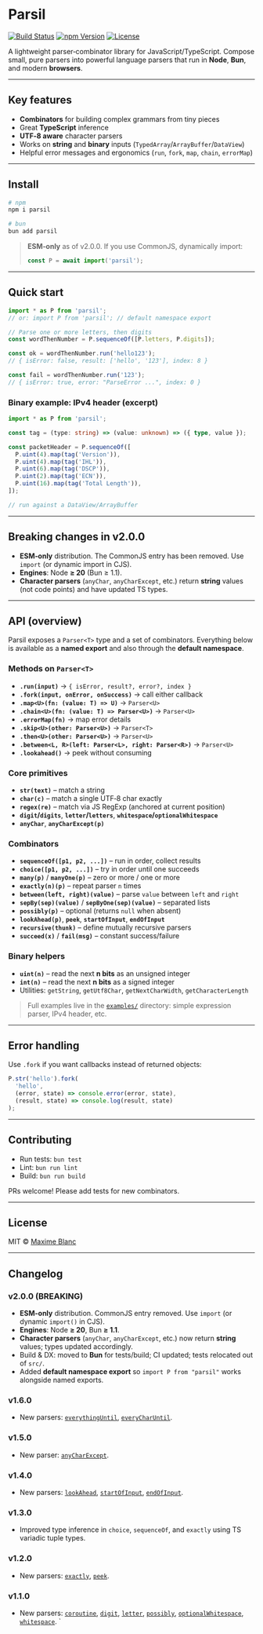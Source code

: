 
# Parsil

[![Build Status](https://github.com/salty-max/parsil/workflows/CI/badge.svg)](https://github.com/salty-max/parsil/actions)
[![npm Version](https://img.shields.io/npm/v/parsil.svg?style=flat-square)](https://www.npmjs.com/package/parsil)
[![License](https://img.shields.io/npm/l/parsil.svg?style=flat-square)](https://github.com/salty-max/parsil/blob/main/LICENSE)

A lightweight parser‑combinator library for JavaScript/TypeScript. Compose small, pure parsers into powerful language parsers that run in **Node**, **Bun**, and modern **browsers**.

---

## Key features

* **Combinators** for building complex grammars from tiny pieces
* Great **TypeScript** inference
* **UTF‑8 aware** character parsers
* Works on **string** and **binary** inputs (`TypedArray`/`ArrayBuffer`/`DataView`)
* Helpful error messages and ergonomics (`run`, `fork`, `map`, `chain`, `errorMap`)

---

## Install

```bash
# npm
npm i parsil

# bun
bun add parsil
```

> **ESM‑only** as of v2.0.0. If you use CommonJS, dynamically import:
>
> ```js
> const P = await import('parsil');
> ```

---

## Quick start

```ts
import * as P from 'parsil';
// or: import P from 'parsil'; // default namespace export

// Parse one or more letters, then digits
const wordThenNumber = P.sequenceOf([P.letters, P.digits]);

const ok = wordThenNumber.run('hello123');
// { isError: false, result: ['hello', '123'], index: 8 }

const fail = wordThenNumber.run('123');
// { isError: true, error: "ParseError ...", index: 0 }
```

### Binary example: IPv4 header (excerpt)

```ts
import * as P from 'parsil';

const tag = (type: string) => (value: unknown) => ({ type, value });

const packetHeader = P.sequenceOf([
  P.uint(4).map(tag('Version')),
  P.uint(4).map(tag('IHL')),
  P.uint(6).map(tag('DSCP')),
  P.uint(2).map(tag('ECN')),
  P.uint(16).map(tag('Total Length')),
]);

// run against a DataView/ArrayBuffer
```

---

## Breaking changes in **v2.0.0**

* **ESM‑only** distribution. The CommonJS entry has been removed. Use `import` (or dynamic import in CJS).
* **Engines**: Node **≥ 20** (Bun ≥ 1.1).
* **Character parsers** (`anyChar`, `anyCharExcept`, etc.) return **string** values (not code points) and have updated TS types.

---

## API (overview)

Parsil exposes a `Parser<T>` type and a set of combinators. Everything below is available as a **named export** and also through the **default namespace**.

### Methods on `Parser<T>`

* **`.run(input)`** → `{ isError, result?, error?, index }`
* **`.fork(input, onError, onSuccess)`** → call either callback
* **`.map<U>(fn: (value: T) => U)`** → `Parser<U>`
* **`.chain<U>(fn: (value: T) => Parser<U>)`** → `Parser<U>`
* **`.errorMap(fn)`** → map error details
* **`.skip<U>(other: Parser<U>)`** → `Parser<T>`
* **`.then<U>(other: Parser<U>)`** → `Parser<U>` 
* **`.between<L, R>(left: Parser<L>, right: Parser<R>)`** → `Parser<U>` 
* **`.lookahead()`** → peek without consuming 

### Core primitives

* **`str(text)`** – match a string
* **`char(c)`** – match a single UTF‑8 char exactly
* **`regex(re)`** – match via JS RegExp (anchored at current position)
* **`digit`/`digits`**, **`letter`/`letters`**, **`whitespace`/`optionalWhitespace`**
* **`anyChar`**, **`anyCharExcept(p)`**

### Combinators

* **`sequenceOf([p1, p2, ...])`** – run in order, collect results
* **`choice([p1, p2, ...])`** – try in order until one succeeds
* **`many(p)`** / **`manyOne(p)`** – zero or more / one or more
* **`exactly(n)(p)`** – repeat parser `n` times
* **`between(left, right)(value)`** – parse `value` between `left` and `right`
* **`sepBy(sep)(value)`** / **`sepByOne(sep)(value)`** – separated lists
* **`possibly(p)`** – optional (returns `null` when absent)
* **`lookAhead(p)`**, **`peek`**, **`startOfInput`**, **`endOfInput`**
* **`recursive(thunk)`** – define mutually recursive parsers
* **`succeed(x)`** / **`fail(msg)`** – constant success/failure

### Binary helpers

* **`uint(n)`** – read the next **n bits** as an unsigned integer
* **`int(n)`** – read the next **n bits** as a signed integer
* Utilities: `getString`, `getUtf8Char`, `getNextCharWidth`, `getCharacterLength`

> Full examples live in the [`examples/`](./examples) directory: simple expression parser, IPv4 header, etc.

---

## Error handling

Use `.fork` if you want callbacks instead of returned objects:

```ts
P.str('hello').fork(
  'hello',
  (error, state) => console.error(error, state),
  (result, state) => console.log(result, state)
);
```

---

## Contributing

* Run tests: `bun test`
* Lint: `bun run lint`
* Build: `bun run build`

PRs welcome! Please add tests for new combinators.

---

## License

MIT © [Maxime Blanc](https://github.com/salty-max)

---

## Changelog

### v2.0.0 (BREAKING)

* **ESM-only** distribution. CommonJS entry removed. Use `import` (or dynamic `import()` in CJS).
* **Engines**: Node **≥ 20**, Bun **≥ 1.1**.
* **Character parsers** (`anyChar`, `anyCharExcept`, etc.) now return **string** values; types updated accordingly.
* Build & DX: moved to **Bun** for tests/build; CI updated; tests relocated out of `src/`.
* Added **default namespace export** so `import P from "parsil"` works alongside named exports.

### v1.6.0

* New parsers: [`everythingUntil`](#everythinguntil), [`everyCharUntil`](#everycharuntil).

### v1.5.0

* New parser: [`anyCharExcept`](#anycharexcept).

### v1.4.0

* New parsers: [`lookAhead`](#lookahead), [`startOfInput`](#startofinput), [`endOfInput`](#endofinput).

### v1.3.0

* Improved type inference in `choice`, `sequenceOf`, and `exactly` using TS variadic tuple types.

### v1.2.0

* New parsers: [`exactly`](#exactly), [`peek`](#peek).

### v1.1.0

* New parsers: [`coroutine`](#coroutine), [`digit`](#digit), [`letter`](#letter), [`possibly`](#possibly), [`optionalWhitespace`](#optionalwhitespace), [`whitespace`](#whitespace).
`
